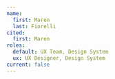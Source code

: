 ```yaml
---
name:
  first: Maren
  last: Fiorelli
cited:
  first: Maren
roles:
  default: UX Team, Design System
  ux: UX Designer, Design System
current: false
---
```

